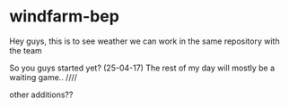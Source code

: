 # windfarm-bep

Hey guys, this is to see weather we can work in the same repository with the team


So you guys started yet? (25-04-17)
The rest of my day will mostly be a waiting game.. 
////

other additions??
